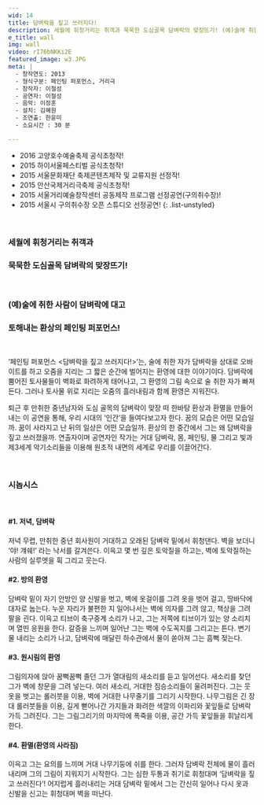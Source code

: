 ```yaml
---
wid: 14
title: 담벼락을 짚고 쓰러지다!
description: 세월에 휘청거리는 취객과 묵묵한 도심골목 담벼락의 맞장뜨기! (예)술에 취한 사람이 담벼락에 대고 토해내는 환상의 페인팅 퍼포먼스
e_title: wall
img: wall
video: rI76bNKKi2E
featured_image: w3.JPG
meta: |
  - 창작연도: 2013
  - 형식구분: 페인팅 퍼포먼스, 거리극
  - 창작자: 이철성
  - 공연자: 이철성
  - 음악: 이정훈
  - 설치: 김혜원
  - 조연출: 한윤미
  - 소요시간 : 30 분

---
```


- 2016 고양호수예술축제 공식초청작!
- 2015 하이서울페스티벌 공식초청작!
- 2015 서울문화재단 축제콘텐츠제작 및 교류지원 선정작!
- 2015 안산국제거리극축제 공식초청작!
- 2015 서울거리예술창작센터 공동제작 프로그램 선정공연(구의취수장)!
- 2015 서울시 구의취수장 오픈 스튜디오 선정공연!
{: .list-unstyled}

&nbsp;

### 세월에 휘청거리는 취객과

### 묵묵한 도심골목 담벼락의 맞장뜨기!

&nbsp;

### (예)술에 취한 사람이 담벼락에 대고

### 토해내는 환상의 페인팅 퍼포먼스!

&nbsp;

‘페인팅 퍼포먼스 <담벼락을 짚고 쓰러지다!>’는, 술에 취한 자가 담벼락을 상대로 오바이트를 하고 오줌을 지리는 그 짧은 순간에 벌어지는 환영에 대한 이야기이다. 담벼락에 뿜어진 토사물들이 벽화로 화려하게 태어나고, 그 환영의 그림 속으로 술 취한 자가 빠져든다. 그러나 토사물 위로 지리는 오줌의 흘러내림과 함께 환영은 지워진다.

퇴근 후 만취한 중년남자와 도심 골목의 담벼락이 맞장 떠 한바탕 환상과 환멸을 만들어 내는 이 공연을 통해, 우리 시대의 ‘인간’을 들여다보고자 한다. 꿈의 모습은 어떤 모습일까. 꿈이 사라지고 난 뒤의 일상은 어떤 모습일까. 환상의 한 중간에서 그는 왜 담벼락을 짚고 쓰러졌을까.
연출자이며 공연자인 작가는 거대 담벼락, 몸, 페인팅, 물 그리고 빛과 제3세계 악기소리들을 이용해 원초적 내면의 세계로 우리를 이끌어간다.

&nbsp;

### 시놉시스
&nbsp;

#### #1. 저녁, 담벼락
저녁 무렵, 만취한 중년 회사원이 거대하고 오래된 담벼락 밑에서 휘청댄다. 벽을 보더니 ‘야! 걔쉐!’ 라는 낙서를 갈겨쓴다. 이윽고 몇 번 깊은 토악질을 하고는, 벽에 토악질하는 사람의 실루엣을 휙 그리고 웃는다.

#### #2. 방의 환영
담벼락 밑이 자기 안방인 양 신발을 벗고, 벽에 옷걸이를 그려 옷을 벗어 걸고, 땅바닥에 대자로 눕는다. 누운 자리가 불편한 지 일어나서는 벽에 의자를 그려 않고, 책상을 그려 팔을 괸다. 이윽고 티브이 축구중계 소리가 나고, 그는 저쪽에 티브이가 있는 양 소리치며 열띤 응원을 한다. 갈증을 느끼며 일어난 그는 벽에 수도꼭지를 그리고는 튼다. 변기 물 내리는 소리가 나고, 담벼락에 매달린 하수관에서 물이 쏟아져 그는 흠뻑 젖는다.

#### #3. 원시림의 환영
그림의자에 앉아 꿈뻑꿈뻑 졸던 그가 열대림의 새소리를 듣고 일어선다. 새소리를 찾던 그가 벽에 창문을 그려 넣는다. 여러 새소리, 거대한 짐승소리들이 울려퍼진다. 그는 웃옷을 벗고는 롤러붓을 이용, 벽에 거대한 나무줄기를 그리기 시작한다. 나무그림은 긴 장대 롤러붓들을 이용, 길게 뻗어나간 가지들과 화려한 색깔의 이파리와 꽃잎들로 담벼락 가득 그려진다. 그는 그림그리기의 마지막에 폭죽을 이용, 공간 가득 꽃잎들을 휘날리게 한다.

#### #4. 환멸(환영의 사라짐)
이윽고 그는 요의를 느끼며 거대 나무기둥에 쉬를 한다. 그러자 담벼락 전체에 물이 흘러내리며 그의 그림이 지워지기 시작한다. 그는 심한 두통과 취기로 휘청대며 ‘담벼락을 짚고 쓰러진다’! 어지럽게 흘러내리는 거대 담벼락 밑에서 그는 간신히 일어나 다시 옷과 신발을 신고는 휘청대며 벽을 떠난다.

